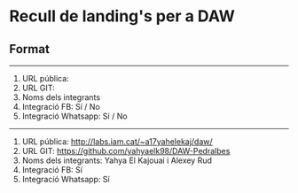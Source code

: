 # Recull de landing's per a DAW
## Format

-----
1. URL pública:
1. URL GIT:
1. Noms dels integrants
1. Integració FB: Sí / No
1. Integració Whatsapp: Sí / No
-----
1. URL pública: http://labs.iam.cat/~a17yahelekaj/daw/
1. URL GIT: https://github.com/yahyaelk98/DAW-Pedralbes
1. Noms dels integrants: Yahya El Kajouai i Alexey Rud
1. Integració FB: Sí
1. Integració Whatsapp: Sí